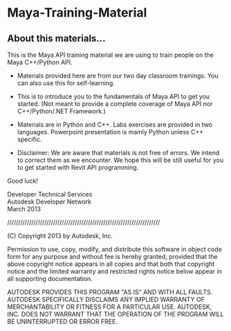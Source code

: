 Maya-Training-Material
======================

About this materials...
-----------------------
This is the Maya API training material we are using to train people 
on the Maya C++/Python API.

* Materials provided here are from our two day classroom trainings. 
  You can also use this for self-learning. 

* This is to introduce you to the fundamentals of Maya API to get 
  you started. (Not meant to provide a complete coverage of 
  Maya API nor C++/Python/.NET Framework.) 

* Materials are in Python and C++. Labs exercises are provided 
  in two languages. Powerpoint presentation is mainly Python 
  unless C++ specific. 

* Disclaimer: We are aware that materials is not free of errors. 
  We intend to correct them as we encounter. We hope this will 
  be still useful for you to get started with Revit API programming. 

Good luck!  

Developer Technical Services<br />
Autodesk Developer Network<br />
March 2013



//////////////////////////////////////////////////////////////////////

(C) Copyright 2013 by Autodesk, Inc. 

Permission to use, copy, modify, and distribute this software in
object code form for any purpose and without fee is hereby granted, 
provided that the above copyright notice appears in all copies and 
that both that copyright notice and the limited warranty and
restricted rights notice below appear in all supporting 
documentation.

AUTODESK PROVIDES THIS PROGRAM "AS IS" AND WITH ALL FAULTS. 
AUTODESK SPECIFICALLY DISCLAIMS ANY IMPLIED WARRANTY OF
MERCHANTABILITY OR FITNESS FOR A PARTICULAR USE.  AUTODESK, INC. 
DOES NOT WARRANT THAT THE OPERATION OF THE PROGRAM WILL BE
UNINTERRUPTED OR ERROR FREE.
